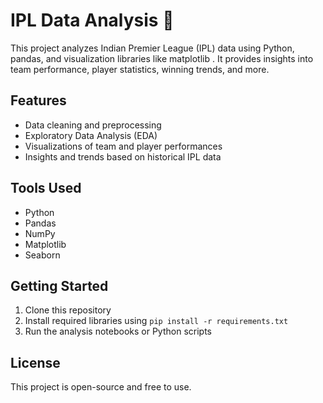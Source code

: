 

# IPL Data Analysis 🏏

This project analyzes Indian Premier League (IPL) data using Python, pandas, and visualization libraries like matplotlib . It provides insights into team performance, player statistics, winning trends, and more.

## Features
- Data cleaning and preprocessing
- Exploratory Data Analysis (EDA)
- Visualizations of team and player performances
- Insights and trends based on historical IPL data

## Tools Used
- Python
- Pandas
- NumPy
- Matplotlib
- Seaborn

## Getting Started
1. Clone this repository
2. Install required libraries using `pip install -r requirements.txt`
3. Run the analysis notebooks or Python scripts

## License
This project is open-source and free to use.

